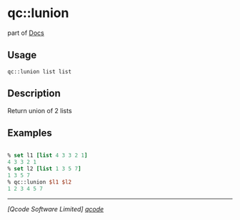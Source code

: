 qc::lunion
==========

part of [Docs](../index.md)

Usage
-----
`
        qc::lunion list list
    `

Description
-----------
Return union of 2 lists

Examples
--------
```tcl

% set l1 [list 4 3 3 2 1]
4 3 3 2 1
% set l2 [list 1 3 5 7]
1 3 5 7
% qc::lunion $l1 $l2
1 2 3 4 5 7
```

----------------------------------
*[Qcode Software Limited] [qcode]*

[qcode]: http://www.qcode.co.uk "Qcode Software"